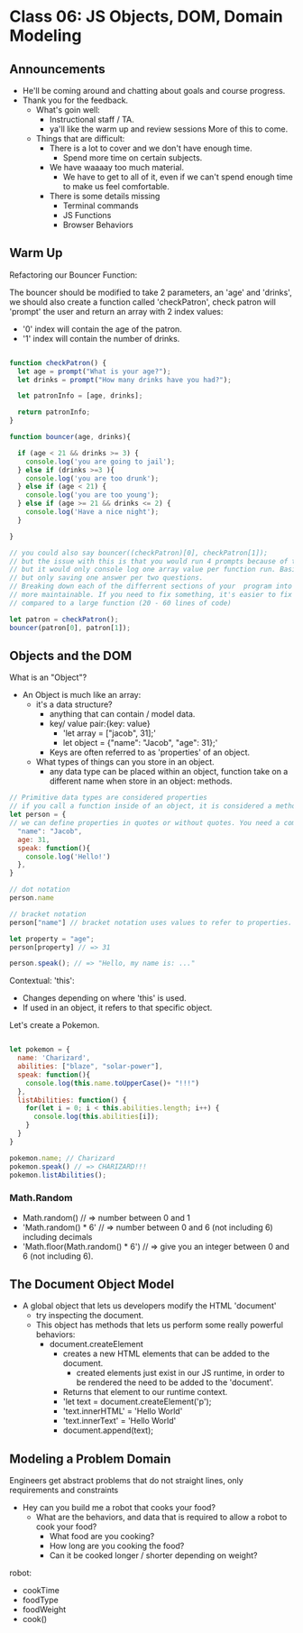 # Class 06: JS Objects, DOM, Domain Modeling

## Announcements

* He'll be coming around and chatting about goals and course progress.
* Thank you for the feedback.
  * What's goin well:
    * Instructional staff / TA.
    * ya'll like the warm up and review sessions
      More of this to come.
  * Things that are difficult:
    * There is a lot to cover and we don't have enough time.
      * Spend more time on certain subjects.
    * We have waaaay too much material.
      * We have to get to all of it, even if we can't spend enough time to make us feel comfortable.
    * There is some details missing
      * Terminal commands
      * JS Functions
      * Browser Behaviors

## Warm Up

Refactoring our Bouncer Function:

The bouncer should be modified to take 2 parameters, an 'age' and 'drinks', we should also create a function called 'checkPatron', check patron will 'prompt' the user and return an array with 2 index values:

* '0' index will contain the age of the patron.
* '1' index will contain the number of drinks.

```js

function checkPatron() {
  let age = prompt("What is your age?");
  let drinks = prompt("How many drinks have you had?");

  let patronInfo = [age, drinks];

  return patronInfo;
}

function bouncer(age, drinks){

  if (age < 21 && drinks >= 3) {
    console.log('you are going to jail');
  } else if (drinks >=3 ){
    console.log('you are too drunk');
  } else if (age < 21) {
    console.log('you are too young');
  } else if (age >= 21 && drinks <= 2) {
    console.log('Have a nice night');
  }

}

// you could also say bouncer((checkPatron)[0], checkPatron[1]);
// but the issue with this is that you would run 4 prompts because of the checkPatron function
// but it would only console log one array value per function run. Basically asking the question 4 times
// but only saving one answer per two questions. 
// Breaking down each of the differrent sections of your  program into separate function can make your code
// more maintainable. If you need to fix something, it's easier to fix a small function (3 - 12 lines of code) 
// compared to a large function (20 - 60 lines of code)

let patron = checkPatron();
bouncer(patron[0], patron[1]);
```

## Objects and the DOM

What is an "Object"?

* An Object is much like an array:
  * it's a data structure?
    * anything that can contain / model data.
    * key/ value pair:{key: value}
      * 'let array = ["jacob", 31];'
      * let object = {"name": "Jacob", "age": 31};'
    * Keys are often referred to as 'properties' of an object.
  * What types of things can you store in an object.
    * any data type can be placed within an object, function take on a different name when store in an object: 
    methods.


```js
// Primitive data types are considered properties
// if you call a function inside of an object, it is considered a method
let person = {
// we can define properties in quotes or without quotes. You need a comma after each of your properties.
  "name": "Jacob",
  age: 31,
  speak: function(){
    console.log('Hello!')
  },
}

// dot notation
person.name

// bracket notation
person["name"] // bracket notation uses values to refer to properties. 

let property = "age";
person[property] // => 31

person.speak(); // => "Hello, my name is: ..."
```

Contextual: 'this':
  * Changes depending on where 'this' is used. 
  * If used in an object, it refers to that specific object.


Let's create a Pokemon.

```js

let pokemon = {
  name: 'Charizard',
  abilities: ["blaze", "solar-power"],
  speak: function(){
    console.log(this.name.toUpperCase()+ "!!!")
  },
  listAbilities: function() {
    for(let i = 0; i < this.abilities.length; i++) {
      console.log(this.abilities[i]);
    }
  }
}

pokemon.name; // Charizard
pokemon.speak() // => CHARIZARD!!!
pokemon.listAbilities();

```

### Math.Random

* Math.random() // => number between 0 and 1
* 'Math.random() * 6' // => number between 0 and 6 (not including 6) including decimals
* 'Math.floor(Math.random() * 6') // => give you an integer between 0 and 6 (not including 6).

## The Document Object Model

* A global object that lets us developers modify the HTML 'document'
  * try inspecting the document.
  * This object has methods that lets us perform some really powerful behaviors:
    * document.createElement
      * creates a new HTML elements that can be added to the document. 
        * created elements just exist in our JS runtime, in order to be rendered the need to be added to the 'document'. 
      * Returns that element to our runtime context.
      * 'let text = document.createElement('p'); <!--Replaces the entire page with this 'p' element.-->
      * 'text.innerHTML' = '<span>Hello World'</span>
      * 'text.innerText' = 'Hello World'
      * document.append(text);


## Modeling a Problem Domain

Engineers get abstract problems that do not straight lines, only requirements and constraints

* Hey can you build me a robot that cooks your food?
  * What are the behaviors, and data that is required to allow a robot to cook your food?
    * What food are you cooking?
    * How long are you cooking the food?
    * Can it be cooked longer / shorter depending on weight?

robot:
* cookTime
* foodType
* foodWeight
* cook()
